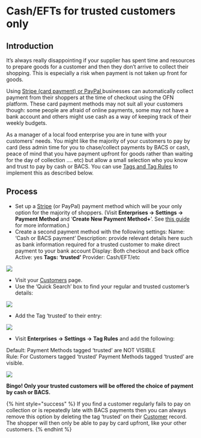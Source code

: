 # Cash/EFTs for trusted customers only

## Introduction

It’s always really disappointing if your supplier has spent time and resources to prepare goods for a customer and then they don’t arrive to collect their shopping.  This is especially a risk when payment is not taken up front for goods.  

Using [Stripe \(card payment\) or PayPal ](../../basic-features/shopfront/payment-methods.md)businesses can automatically collect payment from their shoppers at the time of checkout using the OFN platform.  These card payment methods may not suit all your customers though: some people are afraid of online payments, some may not have a bank account and others might use cash as a way of keeping track of their weekly budgets.

As a manager of a local food enterprise you are in tune with your customers’ needs.  You might like the majority of your customers to pay by card \(less admin time for you to chase/collect payments by BACS or cash, peace of mind that you have payment upfront for goods rather than waiting for the day of collection …. etc\) but allow a small selection who you know and trust to pay by cash or BACS.  You can use [Tags and Tag Rules](../../basic-features/shopfront/customer-management-and-conditional-displays-prices/tags-and-tag-rules.md#show-hide-payment-methods) to implement this as described below.

## Process

* Set up a [Stripe](../../basic-features/shopfront/payment-methods.md#integrated-payment-providers) \(or PayPal\) payment method which will be your only option for the majority of shoppers. \(Visit **Enterprises -&gt; Settings -&gt; Payment Method** and ‘**Create New Payment Method+**’. See [this guide](https://guide.openfoodnetwork.org/basic-features/shopfront/payment-methods) for more information.\)
* Create a second payment method with the following settings: Name: ‘Cash or BACS payment’ Description: provide relevant details here such as bank information required for a trusted customer to make direct payment to your bank account Display: Both checkout and back office Active: yes **Tags: ‘trusted’** Provider: Cash/EFT/etc

![](https://lh6.googleusercontent.com/jybdqQT_WgpCQfNB6v6DCWrE_iMN7og0wwK43P_1H89CJknrwUuqtArffusumwVmjj9mMalf90DIfRG-3xFnnzPbiMT0EyjrxlakDAhzkvqHXxzyKmBsY7VynAYQgYCau-dsRyzC)

* Visit your  [Customers](https://openfoodnetwork.org.uk/admin/customers) page.
* Use the ‘Quick Search’ box to find your regular and trusted customer’s details: 

![](https://lh6.googleusercontent.com/DcRo1W18G7l7JKxuhHybJB4gIEzZWQIX-3kynCMX79RwtrKFpMR8b6SYI4uyoQjGOOlmrV1rv7oIbsYS55UkfeH1yfu4SJntTnO1vMPmwuTMljBhkX_kRhYLiI5fKzKjxYBR_uCO)

* Add the Tag ‘trusted’ to their entry:

![](../../.gitbook/assets/trustedcust.jpg)

* Visit **Enterprises -&gt; Settings -&gt; Tag Rules** and add the following:

Default: Payment Methods tagged ‘trusted’ are NOT VISIBLE  
Rule: For Customers tagged ‘trusted’ Payment Methods tagged ‘trusted’ are visible.

![](../../.gitbook/assets/trustedtags.jpg)

**Bingo!  Only your trusted customers will be offered the choice of payment by cash or BACS.** 

{% hint style="success" %}
If you find a customer regularly fails to pay on collection or is repeatedly late with BACS payments then you can always remove this option by deleting the tag ‘trusted’ on their [Customer](https://openfoodnetwork.org.uk/admin/customers) record.  The shopper will then only be able to pay by card upfront, like your other customers.
{% endhint %}

